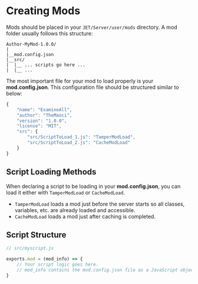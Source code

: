 # Creating Mods

Mods should be placed in your `JET/Server/user/mods` directory. A mod folder usually follows this structure:

```
Author-MyMod-1.0.0/
|
|__mod.config.json
|__src/
|  |__ ... scripts go here ...
|  |__ ...
```

The most important file for your mod to load properly is your **mod.config.json**. This configuration file should be structured similar to below:

```js
{
	"name": "ExamineAll",
	"author": "TheMaoci",
	"version": "1.0.0",
	"license": "MIT",
	"src": {
		"src/ScriptToLoad_1.js": "TamperModLoad",
		"src/ScriptToLoad_2.js": "CacheModLoad"
	}
}
```

## Script Loading Methods

When declaring a script to be loading in your **mod.config.json**, you can load it either with `TamperModLoad` or `CacheModLoad`.

- `TamperModLoad` loads a mod just before the server starts so all classes, variables, etc. are already loaded and accessible.
- `CacheModLoad` loads a mod just after caching is completed.

## Script Structure

```js
// src/myscript.js

exports.mod = (mod_info) => {
    // Your script logic goes here. 
    // mod_info contains the mod.config.json file as a JavaScript object.
}
```